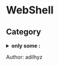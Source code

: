 # WebShell

## **Category**

<details>
<summary><b>only some :</b></summary>
  
<img src="https://raw.githubusercontent.com/adilhyz/WebShell/master/screenshot.png" alt="Collection" align="right" width="450">

- 403 [**Bypass**](https://github.com/adilhyz/WebShell/blob/master/403-Forbidden-Shell-master/403.php)
- Doctype [**Bypass**](https://github.com/adilhyz/WebShell/tree/master/403-Forbidden-Shell-master/Doctype)
- Uploader [Bypass](https://github.com/adilhyz/WebShell/blob/master/uptest.php)
- [**Priv8**](https://github.com/adilhyz/WebShell/blob/master/3rei.php) [Shell](https://github.com/adilhyz/WebShell/blob/master/403-Forbidden-Shell-master/403.php)
- [**Hackbar**](https://github.com/adilhyz/WebShell/blob/master/webshell/hackbar-v2.9.xpi) extension with [*my config*](https://github.com/adilhyz/WebShell/blob/master/webshell/HackBar-Gweh.txt)
- [**Ninja**](https://github.com/adilhyz/WebShell/blob/master/ninja.php) [Mailer](https://github.com/adilhyz/WebShell/blob/master/eninjama.php)
- **Owl** [Mailer](https://github.com/adilhyz/WebShell/blob/master/eowlma.php)
- **Wso** [Original](https://github.com/adilhyz/WebShell/blob/master/webshell/ext/wso.php)
- **Wso** [Ghost](https://github.com/adilhyz/WebShell/blob/master/webshell/ext/wsogh.php)
- **Wso** [Blue](https://github.com/adilhyz/WebShell/blob/master/wsa.php)
- **Wso** [Encode](https://github.com/adilhyz/WebShell/blob/master/wsoe.php)
</details>

Author: adilhyz
